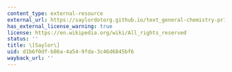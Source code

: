 ```yaml
---
content_type: external-resource
external_url: https://saylordotorg.github.io/text_general-chemistry-principles-patterns-and-applications-v1.0/s20-04-quantitative-aspects-of-acid-b.html
has_external_license_warning: true
license: https://en.wikipedia.org/wiki/All_rights_reserved
status: ''
title: \[Saylor\]
uid: d1b6f0df-b86a-4a54-9fda-3c46d6845bf6
wayback_url: ''
---
```

